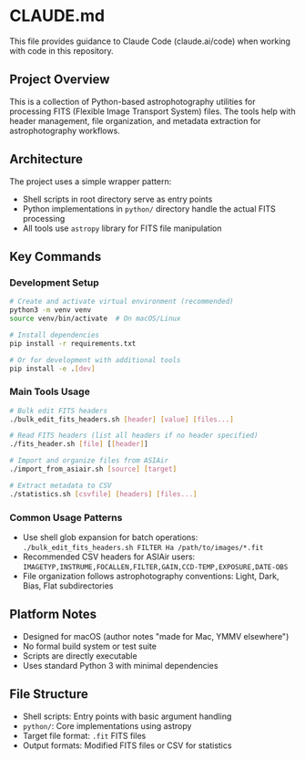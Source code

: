 # CLAUDE.md

This file provides guidance to Claude Code (claude.ai/code) when working with code in this repository.

## Project Overview

This is a collection of Python-based astrophotography utilities for processing FITS (Flexible Image Transport System) files. The tools help with header management, file organization, and metadata extraction for astrophotography workflows.

## Architecture

The project uses a simple wrapper pattern:
- Shell scripts in root directory serve as entry points
- Python implementations in `python/` directory handle the actual FITS processing
- All tools use `astropy` library for FITS file manipulation

## Key Commands

### Development Setup
```bash
# Create and activate virtual environment (recommended)
python3 -m venv venv
source venv/bin/activate  # On macOS/Linux

# Install dependencies
pip install -r requirements.txt

# Or for development with additional tools
pip install -e .[dev]
```

### Main Tools Usage
```bash
# Bulk edit FITS headers
./bulk_edit_fits_headers.sh [header] [value] [files...]

# Read FITS headers (list all headers if no header specified)
./fits_header.sh [file] [[header]]

# Import and organize files from ASIAir
./import_from_asiair.sh [source] [target]

# Extract metadata to CSV
./statistics.sh [csvfile] [headers] [files...]
```

### Common Usage Patterns
- Use shell glob expansion for batch operations: `./bulk_edit_fits_headers.sh FILTER Ha /path/to/images/*.fit`
- Recommended CSV headers for ASIAir users: `IMAGETYP,INSTRUME,FOCALLEN,FILTER,GAIN,CCD-TEMP,EXPOSURE,DATE-OBS`
- File organization follows astrophotography conventions: Light, Dark, Bias, Flat subdirectories

## Platform Notes

- Designed for macOS (author notes "made for Mac, YMMV elsewhere")
- No formal build system or test suite
- Scripts are directly executable
- Uses standard Python 3 with minimal dependencies

## File Structure

- Shell scripts: Entry points with basic argument handling
- `python/`: Core implementations using astropy
- Target file format: `.fit` FITS files
- Output formats: Modified FITS files or CSV for statistics